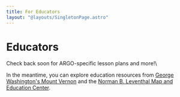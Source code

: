 ```yaml
---
title: For Educators
layout: "@layouts/SingletonPage.astro"
---
```


# Educators

Check back soon for ARGO-specific lesson plans and more!\\

In the meantime, you can explore education resources from [George Washington's Mount Vernon](https://www.mountvernon.org/education/) and the [Norman B. Leventhal Map and Education Center](https://collections.leventhalmap.org/educators).